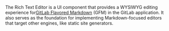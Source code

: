 <!--
Briefly describe the component's purpose here.
This should correspond to the short description in Pajamas' website: https://design.gitlab.com/components/status/
-->

The Rich Text Editor is a UI component that provides a WYSIWYG editing
experience for[GitLab Flavored Markdown](https://docs.gitlab.com/ee/user/markdown.md#gitlab-flavored-markdown-gfm) (GFM) in the GitLab application.
It also serves as the foundation for implementing Markdown-focused editors
that target other engines, like static site generators.

<!-- Provide technical information on how to use the component, add code examples if relevant. -->

<!--
## Dos and don'ts

If relevant, describe how the component is expected to be used, and how it's not.
-->

<!--
## Browser compatibility

If the component requires any polyfill or fallback on certain browsers, describe those requirements
here.
-->

<!--
## Edge cases

If the component has some known limitations, describe them here.
-->

<!--
## Deprecation warning

If and when this component introduced API changes that would require deprecating old APIs, describe
the changes here, and provide a migration paths to the new API.
-->
